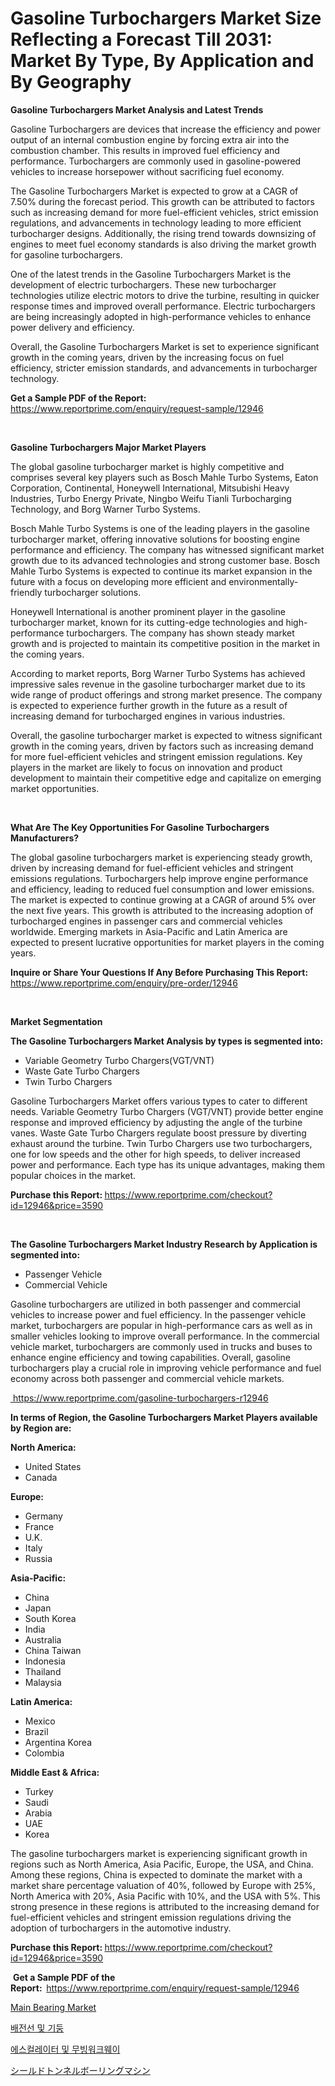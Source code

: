 <p><h1>Gasoline Turbochargers Market Size Reflecting a Forecast Till 2031: Market By Type, By Application and By Geography</h1></p><p><strong>Gasoline Turbochargers Market Analysis and Latest Trends</strong></p>
<p><p>Gasoline Turbochargers are devices that increase the efficiency and power output of an internal combustion engine by forcing extra air into the combustion chamber. This results in improved fuel efficiency and performance. Turbochargers are commonly used in gasoline-powered vehicles to increase horsepower without sacrificing fuel economy.</p><p>The Gasoline Turbochargers Market is expected to grow at a CAGR of 7.50% during the forecast period. This growth can be attributed to factors such as increasing demand for more fuel-efficient vehicles, strict emission regulations, and advancements in technology leading to more efficient turbocharger designs. Additionally, the rising trend towards downsizing of engines to meet fuel economy standards is also driving the market growth for gasoline turbochargers.</p><p>One of the latest trends in the Gasoline Turbochargers Market is the development of electric turbochargers. These new turbocharger technologies utilize electric motors to drive the turbine, resulting in quicker response times and improved overall performance. Electric turbochargers are being increasingly adopted in high-performance vehicles to enhance power delivery and efficiency.</p><p>Overall, the Gasoline Turbochargers Market is set to experience significant growth in the coming years, driven by the increasing focus on fuel efficiency, stricter emission standards, and advancements in turbocharger technology.</p></p>
<p><strong>Get a Sample PDF of the Report:&nbsp;</strong> <a href="https://www.reportprime.com/enquiry/request-sample/12946">https://www.reportprime.com/enquiry/request-sample/12946</a></p>
<p>&nbsp;</p>
<p><strong>Gasoline Turbochargers Major Market Players</strong></p>
<p><p>The global gasoline turbocharger market is highly competitive and comprises several key players such as Bosch Mahle Turbo Systems, Eaton Corporation, Continental, Honeywell International, Mitsubishi Heavy Industries, Turbo Energy Private, Ningbo Weifu Tianli Turbocharging Technology, and Borg Warner Turbo Systems.</p><p>Bosch Mahle Turbo Systems is one of the leading players in the gasoline turbocharger market, offering innovative solutions for boosting engine performance and efficiency. The company has witnessed significant market growth due to its advanced technologies and strong customer base. Bosch Mahle Turbo Systems is expected to continue its market expansion in the future with a focus on developing more efficient and environmentally-friendly turbocharger solutions.</p><p>Honeywell International is another prominent player in the gasoline turbocharger market, known for its cutting-edge technologies and high-performance turbochargers. The company has shown steady market growth and is projected to maintain its competitive position in the market in the coming years.</p><p>According to market reports, Borg Warner Turbo Systems has achieved impressive sales revenue in the gasoline turbocharger market due to its wide range of product offerings and strong market presence. The company is expected to experience further growth in the future as a result of increasing demand for turbocharged engines in various industries.</p><p>Overall, the gasoline turbocharger market is expected to witness significant growth in the coming years, driven by factors such as increasing demand for more fuel-efficient vehicles and stringent emission regulations. Key players in the market are likely to focus on innovation and product development to maintain their competitive edge and capitalize on emerging market opportunities.</p></p>
<p>&nbsp;</p>
<p><strong>What Are The Key Opportunities For Gasoline Turbochargers Manufacturers?</strong></p>
<p><p>The global gasoline turbochargers market is experiencing steady growth, driven by increasing demand for fuel-efficient vehicles and stringent emissions regulations. Turbochargers help improve engine performance and efficiency, leading to reduced fuel consumption and lower emissions. The market is expected to continue growing at a CAGR of around 5% over the next five years. This growth is attributed to the increasing adoption of turbocharged engines in passenger cars and commercial vehicles worldwide. Emerging markets in Asia-Pacific and Latin America are expected to present lucrative opportunities for market players in the coming years.</p></p>
<p><strong>Inquire or Share Your Questions If Any Before Purchasing This Report:</strong> <a href="https://www.reportprime.com/enquiry/pre-order/12946">https://www.reportprime.com/enquiry/pre-order/12946</a></p>
<p>&nbsp;</p>
<p><strong>Market Segmentation</strong></p>
<p><strong>The Gasoline Turbochargers Market Analysis by types is segmented into:</strong></p>
<p><ul><li>Variable Geometry Turbo Chargers(VGT/VNT)</li><li>Waste Gate Turbo Chargers</li><li>Twin Turbo Chargers</li></ul></p>
<p><p>Gasoline Turbochargers Market offers various types to cater to different needs. Variable Geometry Turbo Chargers (VGT/VNT) provide better engine response and improved efficiency by adjusting the angle of the turbine vanes. Waste Gate Turbo Chargers regulate boost pressure by diverting exhaust around the turbine. Twin Turbo Chargers use two turbochargers, one for low speeds and the other for high speeds, to deliver increased power and performance. Each type has its unique advantages, making them popular choices in the market.</p></p>
<p><strong>Purchase this Report:&nbsp;</strong><a href="https://www.reportprime.com/checkout?id=12946&price=3590">https://www.reportprime.com/checkout?id=12946&price=3590</a></p>
<p>&nbsp;</p>
<p><strong>The Gasoline Turbochargers Market Industry Research by Application is segmented into:</strong></p>
<p><ul><li>Passenger Vehicle</li><li>Commercial Vehicle</li></ul></p>
<p><p>Gasoline turbochargers are utilized in both passenger and commercial vehicles to increase power and fuel efficiency. In the passenger vehicle market, turbochargers are popular in high-performance cars as well as in smaller vehicles looking to improve overall performance. In the commercial vehicle market, turbochargers are commonly used in trucks and buses to enhance engine efficiency and towing capabilities. Overall, gasoline turbochargers play a crucial role in improving vehicle performance and fuel economy across both passenger and commercial vehicle markets.</p></p>
<p><a href="https://www.reportprime.com/gasoline-turbochargers-r12946">&nbsp;https://www.reportprime.com/gasoline-turbochargers-r12946</a></p>
<p><strong>In terms of Region, the Gasoline Turbochargers Market Players available by Region are:</strong></p>
<p>
    <p> <strong> North America: </strong>
        <ul>
            <li>United States</li>
            <li>Canada</li>
        </ul>
        </p> 
    <p> <strong> Europe: </strong>
        <ul>
            <li>Germany</li>
            <li>France</li>
            <li>U.K.</li>
            <li>Italy</li>
            <li>Russia</li>
        </ul>
        </p> 
    <p> <strong> Asia-Pacific: </strong>
        <ul>
            <li>China</li>
            <li>Japan</li>
            <li>South Korea</li>
            <li>India</li>
            <li>Australia</li>
            <li>China Taiwan</li>
            <li>Indonesia</li>
            <li>Thailand</li>
            <li>Malaysia</li>
        </ul>
        </p> 
    <p> <strong> Latin America: </strong>
        <ul>
            <li>Mexico</li>
            <li>Brazil</li>
            <li>Argentina Korea</li>
            <li>Colombia</li>
        </ul>
        </p> 
    <p> <strong> Middle East & Africa: </strong>
        <ul>
            <li>Turkey</li>
            <li>Saudi</li>
            <li>Arabia</li>
            <li>UAE</li>
            <li>Korea</li>
        </ul>
    </p>
    </p>
<p><p>The gasoline turbochargers market is experiencing significant growth in regions such as North America, Asia Pacific, Europe, the USA, and China. Among these regions, China is expected to dominate the market with a market share percentage valuation of 40%, followed by Europe with 25%, North America with 20%, Asia Pacific with 10%, and the USA with 5%. This strong presence in these regions is attributed to the increasing demand for fuel-efficient vehicles and stringent emission regulations driving the adoption of turbochargers in the automotive industry.</p></p>
<p><strong>Purchase this Report: </strong><a href="https://www.reportprime.com/checkout?id=12946&price=3590">https://www.reportprime.com/checkout?id=12946&price=3590</a></p>
<p>&nbsp;<strong>Get a Sample PDF of the Report:&nbsp;&nbsp;</strong><a href="https://www.reportprime.com/enquiry/request-sample/12946">https://www.reportprime.com/enquiry/request-sample/12946</a></p>
<p><strong></strong></p>
<p><p><a href="https://github.com/Whitneyboyettebo9kiw7yr13/Market-Research-Report-List-2/blob/main/main-bearing-market.md">Main Bearing Market</a></p><p><a href="https://github.com/sammyUltyylrich9067856/Market-Research-Report-List-1/blob/main/479930819180.md">배전선 및 기둥</a></p><p><a href="https://github.com/Elenrrera7685/Market-Research-Report-List-1/blob/main/721332719179.md">에스컬레이터 및 무빙워크웨이</a></p><p><a href="https://github.com/ReyesKohler20231/Market-Research-Report-List-1/blob/main/592076120734.md">シールドトンネルボーリングマシン</a></p></p>